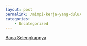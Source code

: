 ```yaml
---
layout: post
permalink: /mimpi-kerja-yang-dulu/
categories:
    - Uncategorized
---
```


[Baca Selengkapnya](/05)